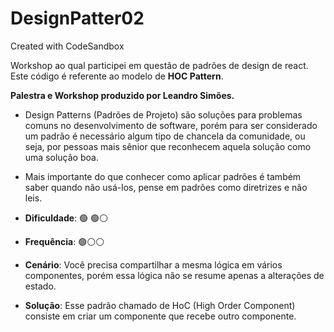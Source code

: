 # DesignPatter02
Created with CodeSandbox

Workshop ao qual participei em questão de padrões de design de react. Este código é referente ao modelo de **HOC Pattern**.

**Palestra e Workshop produzido por Leandro Simões.**

- Design Patterns (Padrões de Projeto) são soluções para problemas comuns no desenvolvimento de software, porém para ser considerado um padrão é necessário algum tipo de chancela da comunidade, ou seja, por pessoas mais sênior que reconhecem aquela solução como uma solução boa.
- Mais importante do que conhecer como aplicar padrões é também saber quando não usá-los, pense em padrões como diretrizes e não leis.

- **Dificuldade**: 🟢 🟢⚪
- **Frequência**: 🟢⚪⚪

- **Cenário**: Você precisa compartilhar a mesma lógica em vários componentes, porém essa lógica não se resume apenas a alterações de estado.
- **Solução**: Esse padrão chamado de HoC (High Order Component) consiste em criar um componente que recebe outro componente.
